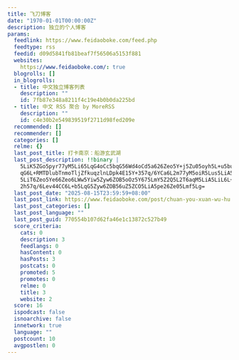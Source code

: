 ```yaml
---
title: 飞刀博客
date: "1970-01-01T00:00:00Z"
description: 独立的个人博客
params:
  feedlink: https://www.feidaoboke.com/feed.php
  feedtype: rss
  feedid: d09d5841fb81beaf7f56506a5153f881
  websites:
    https://www.feidaoboke.com/: true
  blogrolls: []
  in_blogrolls:
  - title: 中文独立博客列表
    description: ""
    id: 7fb87e348a8211f4c19e4b0b0da225bd
  - title: 中文 RSS 聚合 by MoreRSS
    description: ""
    id: c4e30b2e549839519f2711d98fed209e
  recommended: []
  recommender: []
  categories: []
  relme: {}
  last_post_title: 打卡南京：船游玄武湖
  last_post_description: !!binary |
    5LiK5ZGo5pyr77yM5Li65LqG4oCc5bqG56Wd4oCd5a626Zeo5Y+j5Zu05oyh5L+u5bu65L
    qG6L+RMTDlubTnmoTljZfkuqzlnLDpk4E15Y+357q/6YCa6L2m77yM5oiR5Lus5LiA5a62
    5LiT6Zeo5Ye66Zeo6LWw5Yiw5Zyw6ZOB5oOz5Y675LmY5Z2Q5L2T6aqM5LiA5LiL6L+Z5p
    2h57q/6Lev44CC6L+b5LqG5Zyw6ZOB56uZ5ZCO5LiA5pe26Ze05Lmf5Lg=
  last_post_date: "2025-08-15T23:59:59+08:00"
  last_post_link: https://www.feidaoboke.com/post/chuan-you-xuan-wu-hu.html
  last_post_categories: []
  last_post_language: ""
  last_post_guid: 770554b107d62fa46e1c13872c527b49
  score_criteria:
    cats: 0
    description: 3
    feedlangs: 0
    hasContent: 0
    hasPosts: 3
    postcats: 0
    promoted: 5
    promotes: 0
    relme: 0
    title: 3
    website: 2
  score: 16
  ispodcast: false
  isnoarchive: false
  innetwork: true
  language: ""
  postcount: 10
  avgpostlen: 0
---
```

